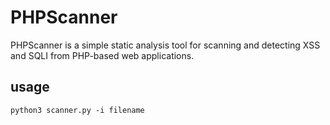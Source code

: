 # PHPScanner

PHPScanner is a simple static analysis tool for scanning and detecting XSS and SQLI from PHP-based web applications.

## usage

```
python3 scanner.py -i filename

```
